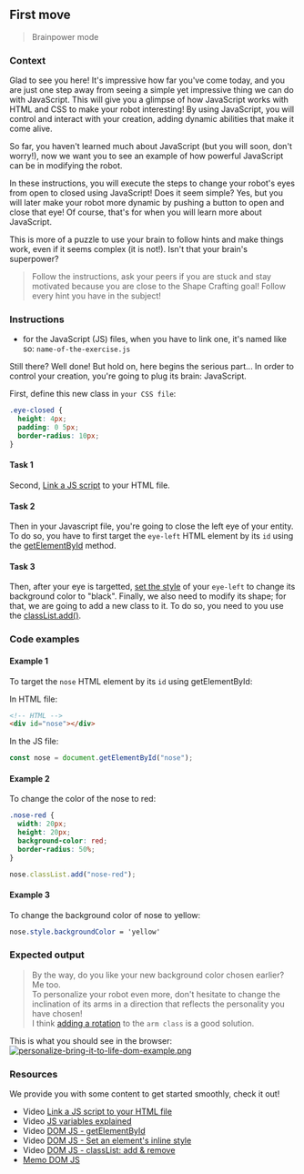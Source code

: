 ## First move

> Brainpower mode

### Context

Glad to see you here! It's impressive how far you've come today, and you are just one step away from seeing a simple yet impressive thing we can do with JavaScript. This will give you a glimpse of how JavaScript works with HTML and CSS to make your robot interesting! By using JavaScript, you will control and interact with your creation, adding dynamic abilities that make it come alive.

So far, you haven't learned much about JavaScript (but you will soon, don't worry!), now we want you to see an example of how powerful JavaScript can be in modifying the robot.

In these instructions, you will execute the steps to change your robot's eyes from open to closed using JavaScript! Does it seem simple? Yes, but you will later make your robot more dynamic by pushing a button to open and close that eye! Of course, that's for when you will learn more about JavaScript.

This is more of a puzzle to use your brain to follow hints and make things work, even if it seems complex (it is not!). Isn't that your brain's superpower?

> Follow the instructions, ask your peers if you are stuck and stay motivated because you are close to the Shape Crafting goal!
> Follow every hint you have in the subject!

### Instructions

- for the JavaScript (JS) files, when you have to link one, it's named like so: `name-of-the-exercise.js`

Still there? Well done! But hold on, here begins the serious part... In order to control your creation, you're going to plug its brain: JavaScript.

First, define this new class in `your CSS file`:

```css
.eye-closed {
  height: 4px;
  padding: 0 5px;
  border-radius: 10px;
}
```

#### Task 1

Second, [Link a JS script](https://developer.mozilla.org/en-US/docs/Web/HTML/Element/script) to your HTML file.

#### Task 2

Then in your Javascript file, you're going to close the left eye of your entity. To do so, you have to first target the `eye-left` HTML element by its `id` using the [getElementById](https://developer.mozilla.org/en-US/docs/Web/API/Document/getElementById) method. 

#### Task 3

Then, after your eye is targetted, [set the style](https://developer.mozilla.org/en-US/docs/Web/API/ElementCSSInlineStyle/style#setting_styles) of your `eye-left` to change its background color to "black". Finally, we also need to modify its shape; for that, we are going to add a new class to it. To do so, you need to you use the [classList.add()](https://developer.mozilla.org/en-US/docs/Web/API/Element/classList).

### Code examples

#### Example 1

To target the `nose` HTML element by its `id` using getElementById:

In HTML file:

```html
<!-- HTML -->
<div id="nose"></div>
```

In the JS file:

```js
const nose = document.getElementById("nose");
```

#### Example 2

To change the color of the nose to red:

```css
.nose-red {
  width: 20px;
  height: 20px;
  background-color: red;
  border-radius: 50%;
}
```

```js
nose.classList.add("nose-red");
```

#### Example 3

To change the background color of nose to yellow:

```css
nose.style.backgroundColor = 'yellow'
```

### Expected output

> By the way, do you like your new background color chosen earlier? Me too.  
> To personalize your robot even more, don't hesitate to change the inclination of its arms in a direction that reflects the personality you have chosen!  
> I think [adding a rotation](https://developer.mozilla.org/en-US/docs/Web/CSS/transform-function/rotate) to the `arm class` is a good solution.

This is what you should see in the browser:  
[![personalize-bring-it-to-life-dom-example.png](https://i.postimg.cc/Df5pcWN1/personalize-bring-it-to-life-dom-example.png)](https://postimg.cc/pyhBWdRd)

### Resources

We provide you with some content to get started smoothly, check it out!

- Video [Link a JS script to your HTML file](https://www.youtube.com/watch?v=jMvsQm-p1gM&list=PLHyAJ_GrRtf979iZZ1N3qYMfsPj9PCCrF&index=7)
- Video [JS variables explained](https://www.youtube.com/watch?v=XNjhAMhyVJo&list=PLDa5D3mQAy7Sj0s4J6R5HT2xsEXkYuYFL&index=3)
- Video [DOM JS - getElementById](https://www.youtube.com/watch?v=34kAR8yBtDM&list=PLHyAJ_GrRtf979iZZ1N3qYMfsPj9PCCrF&index=8)
- Video [DOM JS - Set an element's inline style](https://www.youtube.com/watch?v=pxlYKvju1z8&list=PLHyAJ_GrRtf979iZZ1N3qYMfsPj9PCCrF&index=15)
- Video [DOM JS - classList: add & remove](https://www.youtube.com/watch?v=uQEM-3_4vPA&list=PLHyAJ_GrRtf979iZZ1N3qYMfsPj9PCCrF&index=17)
- [Memo DOM JS](https://github.com/nan-academy/js-training/blob/gh-pages/examples/dom.js)

